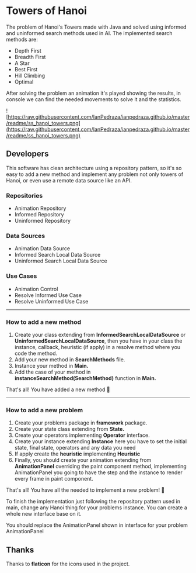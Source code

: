 # Towers of Hanoi

The problem of Hanoi's Towers made with Java and solved using informed and uninformed search methods used in AI. The implemented search methods are:

- Depth First
- Breadth First
- A Star
- Best First
- Hill Climbing
- Optimal

After solving the problem an animation it's played showing the results, in console we can find the  needed movements to solve it and the statistics.

![https://raw.githubusercontent.com/IanPedraza/ianpedraza.github.io/master/readme/ss_hanoi_towers.png](https://raw.githubusercontent.com/IanPedraza/ianpedraza.github.io/master/readme/ss_hanoi_towers.png)


## Developers

This software has clean architecture using a repository pattern, so it's so easy to add a new method and implement any problem not only towers of Hanoi, or even use a remote data source like an API.

### Repositories

- Animation Repository
- Informed Repository
- Uninformed Repository

### **Data Sources**

- Animation Data Source
- Informed Search Local Data Source
- Uninformed Search Local Data Source

### Use Cases

- Animation Control
- Resolve Informed Use Case
- Resolve Uninformed Use Case

---

### How to add a new method

1. Create your class extending from **InformedSearchLocalDataSource** or **UninformedSearchLocalDataSource**, then you have in your class the instance, callback, heuristic (if apply)  in a resolve method where you code the method.
2. Add your new method in **SearchMethods** file.
3. Instance your method in **Main.**
4. Add the case of your method in **instanceSearchMethod(SearchMethod)** function in **Main.**

That's all! You have added a new method 🥳

---

### How to add a new problem

1. Create your problems package in **framework** package.
2. Create your state class extending from **State.**
3. Create your operators implementing **Operator** interface.
4. Create your instance extending **Instance** here you have to set the initial state, final state, operators and any data you need
5. If apply create the **heuristic** implementing **Heuristic**
6. Finally, you should create your animation extending from **AnimationPanel** overriding the paint component method, implementing AnimationPanel you going to have the step and the instance to render every frame in paint component.

That's all! You have all the needed to implement a new problem! 🥳

To finish the implementation just following the repository pattern used in main, change any Hanoi thing for your problems instance. You can create a whole new interface base on it.

You should replace the AnimationPanel shown in interface for your problem AnimationPanel


## Thanks

Thanks to **flaticon** for the icons used in the project.
